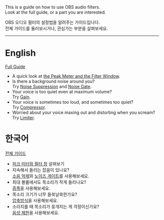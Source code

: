 This is a guide on how to use OBS audio filters.  
Look at the full guide, or a part you are interested.

OBS 오디오 필터의 설정법을 알려주는 가이드입니다.  
전체 가이드를 둘러보시거나, 관심가는 부분을 살펴보세요.

- - -

# English

[Full Guide](./guide-en.html)

- A quick look at [the Peak Meter and the Filter Window](./guide-en.html#about-the-interface).
- Is there a background noise around you?  
  Try [Noise Suppression](./guide-en.html#noise-suppression) and [Noise Gate](./guide-en.html#noise-gate).
- Your voice is too quiet even at maximum volume?  
  Try [Gain](./guide-en.html#gain).
- Your voice is sometimes too loud, and sometimes too quiet?  
  Try [Compressor](./guide-en.html#compressor).
- Worried about your voice maxing out and distorting when you scream?  
  Try [Limiter](./guide-en.html#limiter).

# 한국어

[전체 가이드](./guide-ko.html)

- [피크 미터와 필터 창](./guide-ko.html#인터페이스) 살펴보기
- 지속해서 들리는 잡음이 있나요?  
  [소음 억제](./guide-ko.html#소음-억제)와 [노이즈 게이트](./guide-ko.html#노이즈-게이트)를 사용해보세요.
- 최대 볼륨에서도 목소리가 작게 들리나요?  
  [증폭](./guide-ko.html#증폭)을 사용해보세요.
- 목소리 크기가 너무 들쑥날쑥한가요?  
  [압축방식](./guide-ko.html#압축방식)을 사용해보세요.
- 소리지를 때 목소리가 뭉개지는 게 걱정이신가요?  
  [음성 제한](./guide-ko.html#음성-제한)을 사용해보세요.
